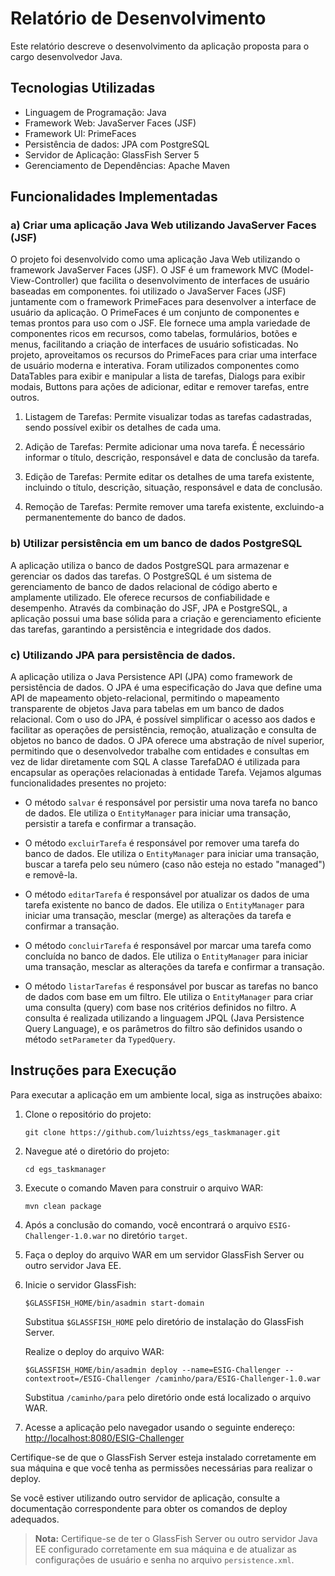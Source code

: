 # Relatório de Desenvolvimento

Este relatório descreve o desenvolvimento da aplicação proposta para o cargo  desenvolvedor Java.

## Tecnologias Utilizadas

- Linguagem de Programação: Java
- Framework Web: JavaServer Faces (JSF)
- Framework UI: PrimeFaces
- Persistência de dados: JPA com PostgreSQL
- Servidor de Aplicação: GlassFish Server 5
- Gerenciamento de Dependências: Apache Maven

## Funcionalidades Implementadas

### a) Criar uma aplicação Java Web utilizando JavaServer Faces (JSF)

O projeto foi desenvolvido como uma aplicação Java Web utilizando o framework JavaServer Faces (JSF). O JSF é um framework MVC (Model-View-Controller) que facilita o desenvolvimento de interfaces de usuário baseadas em componentes.
foi utilizado o JavaServer Faces (JSF) juntamente com o framework PrimeFaces para desenvolver a interface de usuário da aplicação.
O PrimeFaces é um conjunto de componentes e temas prontos para uso com o JSF. Ele fornece uma ampla variedade de componentes ricos em recursos, como tabelas, formulários, botões e menus, facilitando a criação de interfaces de usuário sofisticadas.
No projeto, aproveitamos os recursos do PrimeFaces para criar uma interface de usuário moderna e interativa. Foram utilizados componentes como DataTables para exibir e manipular a lista de tarefas, Dialogs para exibir modais, Buttons para ações de adicionar, editar e remover tarefas, entre outros.

1. Listagem de Tarefas: Permite visualizar todas as tarefas cadastradas, sendo possível exibir os detalhes de cada uma.

2. Adição de Tarefas: Permite adicionar uma nova tarefa. É necessário informar o título, descrição, responsável e data de conclusão da tarefa.

3. Edição de Tarefas: Permite editar os detalhes de uma tarefa existente, incluindo o título, descrição, situação, responsável e data de conclusão.

4. Remoção de Tarefas: Permite remover uma tarefa existente, excluindo-a permanentemente do banco de dados.

### b) Utilizar persistência em um banco de dados PostgreSQL
A aplicação utiliza o banco de dados PostgreSQL para armazenar e gerenciar os dados das tarefas. O PostgreSQL é um sistema de gerenciamento de banco de dados relacional de código aberto e amplamente utilizado. Ele oferece recursos de confiabilidade e desempenho. Através da combinação do JSF, JPA e PostgreSQL, a aplicação possui uma base sólida para a criação e gerenciamento eficiente das tarefas, garantindo a persistência e integridade dos dados.

### c) Utilizando JPA para persistência de dados.
A aplicação utiliza o Java Persistence API (JPA) como framework de persistência de dados. O JPA é uma especificação do Java que define uma API de mapeamento objeto-relacional, permitindo o mapeamento transparente de objetos Java para tabelas em um banco de dados relacional. Com o uso do JPA, é possível simplificar o acesso aos dados e facilitar as operações de persistência, remoção, atualização e consulta de objetos no banco de dados. O JPA oferece uma abstração de nível superior, permitindo que o desenvolvedor trabalhe com entidades e consultas em vez de lidar diretamente com SQL
A classe TarefaDAO é utilizada para encapsular as operações relacionadas à entidade Tarefa. Vejamos algumas funcionalidades presentes no projeto:

- O método `salvar` é responsável por persistir uma nova tarefa no banco de dados. Ele utiliza o `EntityManager` para iniciar uma transação, persistir a tarefa e confirmar a transação.

- O método `excluirTarefa` é responsável por remover uma tarefa do banco de dados. Ele utiliza o `EntityManager` para iniciar uma transação, buscar a tarefa pelo seu número (caso não esteja no estado "managed") e removê-la.

- O método `editarTarefa` é responsável por atualizar os dados de uma tarefa existente no banco de dados. Ele utiliza o `EntityManager` para iniciar uma transação, mesclar (merge) as alterações da tarefa e confirmar a transação.

- O método `concluirTarefa` é responsável por marcar uma tarefa como concluída no banco de dados. Ele utiliza o `EntityManager` para iniciar uma transação, mesclar as alterações da tarefa e confirmar a transação.

- O método `listarTarefas` é responsável por buscar as tarefas no banco de dados com base em um filtro. Ele utiliza o `EntityManager` para criar uma consulta (query) com base nos critérios definidos no filtro. A consulta é realizada utilizando a linguagem JPQL (Java Persistence Query Language), e os parâmetros do filtro são definidos usando o método `setParameter` da `TypedQuery`.

## Instruções para Execução

Para executar a aplicação em um ambiente local, siga as instruções abaixo:

1. Clone o repositório do projeto:

   ```
   git clone https://github.com/luizhtss/egs_taskmanager.git
   ```

2. Navegue até o diretório do projeto:

   ```
   cd egs_taskmanager
   ```

3. Execute o comando Maven para construir o arquivo WAR:

   ```
   mvn clean package
   ```

4. Após a conclusão do comando, você encontrará o arquivo `ESIG-Challenger-1.0.war` no diretório `target`.

5. Faça o deploy do arquivo WAR em um servidor GlassFish Server ou outro servidor Java EE.

6. Inicie o servidor GlassFish:

   ```
   $GLASSFISH_HOME/bin/asadmin start-domain
   ```

   Substitua `$GLASSFISH_HOME` pelo diretório de instalação do GlassFish Server.

   Realize o deploy do arquivo WAR:

   ```
   $GLASSFISH_HOME/bin/asadmin deploy --name=ESIG-Challenger --contextroot=/ESIG-Challenger /caminho/para/ESIG-Challenger-1.0.war
   ```

   Substitua `/caminho/para` pelo diretório onde está localizado o arquivo WAR.

6. Acesse a aplicação pelo navegador usando o seguinte endereço: [http://localhost:8080/ESIG-Challenger](http://localhost:8080/ESIG-Challenger)

Certifique-se de que o GlassFish Server esteja instalado corretamente em sua máquina e que você tenha as permissões necessárias para realizar o deploy.

Se você estiver utilizando outro servidor de aplicação, consulte a documentação correspondente para obter os comandos de deploy adequados.

> **Nota:** Certifique-se de ter o GlassFish Server ou outro servidor Java EE configurado corretamente em sua máquina e de atualizar as configurações de usuário e senha no arquivo `persistence.xml`.